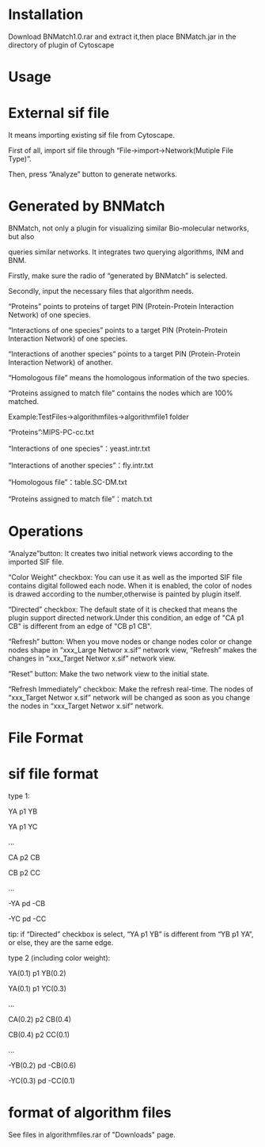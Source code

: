 # Installation #

Download BNMatch1.0.rar and extract it,then place BNMatch.jar in the directory of plugin of Cytoscape



# Usage #

# External sif file #
It means importing existing sif file from Cytoscape.

First of all, import sif file through “File->import->Network(Mutiple File Type)”.

Then, press “Analyze” button to generate networks.

# Generated by BNMatch #
BNMatch, not only a plugin for visualizing similar Bio-molecular networks, but also

queries similar networks. It integrates two querying algorithms, INM and BNM.

Firstly, make sure the radio of “generated by BNMatch” is selected.

Secondly, input the necessary files that algorithm needs.

“Proteins” points to proteins of target PIN (Protein-Protein Interaction Network) of one species.

“Interactions of one species” points to a target PIN (Protein-Protein Interaction Network) of one species.

“Interactions of another species” points to a target PIN (Protein-Protein Interaction Network) of another.

“Homologous file” means the homologous information of the two species.

“Proteins assigned to match file” contains the nodes which are 100% matched.

Example:TestFiles->algorithmfiles->algorithmfile1 folder

“Proteins”:MIPS-PC-cc.txt

“Interactions of one species”：yeast.intr.txt

“Interactions of another species”：fly.intr.txt

“Homologous file”：table.SC-DM.txt

“Proteins assigned to match file”：match.txt

# Operations #
“Analyze”button: It creates two initial network views according to the imported SIF file.

“Color Weight” checkbox: You can use it as well as the imported SIF file contains digital followed each node. When it is enabled, the color of nodes is drawed according to the number,otherwise is painted by plugin itself.

“Directed” checkbox: The default state of it is checked that means the plugin support directed network.Under this condition, an edge of "CA p1 CB" is different from an edge of "CB p1 CB".

“Refresh” button: When you move nodes or change nodes color or change nodes shape in “xxx\_Large Networ x.sif” network view, “Refresh” makes the changes in “xxx\_Target Networ x.sif” network view.

“Reset” button: Make the two network view to the initial state.

“Refresh Immediately” checkbox: Make the refresh real-time. The nodes of “xxx\_Target Networ x.sif” network will be changed as soon as you change the nodes in “xxx\_Target Networ x.sif” network.


# File Format #

# sif file format #
type 1:

YA p1 YB

YA p1 YC

…

CA p2 CB

CB p2 CC

…

-YA pd -CB

-YC pd -CC

tip: if “Directed” checkbox is select, “YA p1 YB” is different from “YB p1 YA”, or else, they are the same edge.

type 2 (including color weight):

YA(0.1) p1 YB(0.2)

YA(0.1) p1 YC(0.3)

…

CA(0.2) p2 CB(0.4)

CB(0.4) p2 CC(0.1)

…

-YB(0.2) pd -CB(0.6)

-YC(0.3) pd -CC(0.1)

# format of algorithm files #
See files in algorithmfiles.rar of "Downloads" page.